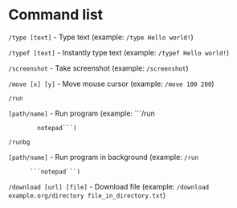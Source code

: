 # Command list
```/type [text]``` - Type text
(example: ```/type Hello world!```)

```/typef [text]``` - Instantly type text
(example: ```/typef Hello world!```)

```/screenshot``` - Take screenshot
(example: ```/screenshot```)

```/move [x] [y]``` - Move mouse cursor
(example: ```/move 100 200```)

```/run```

```[path/name]``` - Run program
(example: ```/run

            notepad```)

```/runbg```

```[path/name]``` - Run program in background
(example: ```/run```

          ```notepad```)

```/download [url] [file]``` - Download file
(example: ```/download example.org/directory file_in_directory.txt```)
